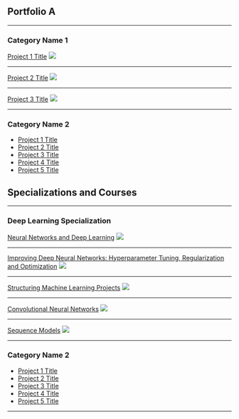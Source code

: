 ## Portfolio A

---

### Category Name 1 

[Project 1 Title](/sample_page)
<img src="images/dummy_thumbnail.jpg?raw=true"/>

---
[Project 2 Title](/pdf/sample_presentation.pdf)
<img src="images/dummy_thumbnail.jpg?raw=true"/>

---
[Project 3 Title](http://example.com/)
<img src="images/dummy_thumbnail.jpg?raw=true"/>

---

### Category Name 2

- [Project 1 Title](http://example.com/)
- [Project 2 Title](http://example.com/)
- [Project 3 Title](http://example.com/)
- [Project 4 Title](http://example.com/)
- [Project 5 Title](http://example.com/)



## Specializations and Courses

---

### Deep Learning Specialization

[Neural Networks and Deep Learning](https://www.coursera.org/verify/V7LR8ERSKCTV)
<img src="images/dummy_thumbnail.jpg?raw=true"/>

---
[Improving Deep Neural Networks: Hyperparameter Tuning, Regularization and Optimization](https://www.coursera.org/verify/YDV5C2FRLNHV)
<img src="images/dummy_thumbnail.jpg?raw=true"/>

---
[Structuring Machine Learning Projects](https://www.coursera.org/verify/7JQPLH7BCQAL)
<img src="images/dummy_thumbnail.jpg?raw=true"/>

---
[Convolutional Neural Networks](https://www.coursera.org/verify/6NUCKQERAUEP)
<img src="images/dummy_thumbnail.jpg?raw=true"/>

---
[Sequence Models](https://www.coursera.org/verify/YVJX3VGF8QXF)
<img src="images/dummy_thumbnail.jpg?raw=true"/>

---

### Category Name 2

- [Project 1 Title](http://example.com/)
- [Project 2 Title](http://example.com/)
- [Project 3 Title](http://example.com/)
- [Project 4 Title](http://example.com/)
- [Project 5 Title](http://example.com/)

---
